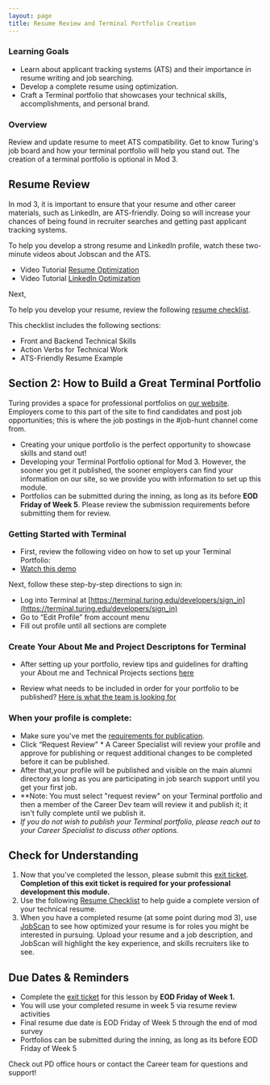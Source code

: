 ```yaml
---
layout: page
title: Resume Review and Terminal Portfolio Creation 
---
```


### Learning Goals

*  Learn about applicant tracking systems (ATS) and their importance in resume writing and job searching. 
*  Develop a complete resume using optimization.
*  Craft a Terminal portfolio that showcases your technical skills, accomplishments, and personal brand.

### Overview

Review and update resume to meet ATS compatibility. Get to know Turing's job board and how your terminal portfolio will help you stand out. The creation of a terminal portfolio is optional in Mod 3.   


## Resume Review 

In mod 3, it is important to ensure that your resume and other career materials, such as LinkedIn, are ATS-friendly. Doing so will increase your chances of being found in recruiter searches and getting past applicant tracking systems. 

To help you develop a strong resume and LinkedIn profile,  watch these two-minute videos about Jobscan and the ATS. 

* Video Tutorial [Resume Optimization](https://www.jobscan.co/video-jobscan-tutorial)
* Video Tutorial [LinkedIn Optimization](https://www.jobscan.co/video-linkedin-optimization)

Next, 

To help you develop your resume, review the following [resume checklist](https://docs.google.com/document/d/1ll53JV8Jt5eveSjdvklUUNQfuYCzHV15TcoOzzk1iDY/edit). 

This checklist includes the following sections: 
* Front and Backend Technical Skills 
* Action Verbs for Technical Work
* ATS-Friendly Resume Example


##  Section 2: How to Build a Great Terminal Portfolio

Turing provides a space for professional portfolios on [our website](https://terminal.turing.edu). Employers come to this part of the site to find candidates and post job opportunities; this is where the job postings in the #job-hunt channel come from.  

* Creating your unique portfolio is the perfect opportunity to showcase skills and stand out!
* Developing your Terminal Portfolio optional for Mod 3. However, the sooner you get it published, the sooner employers can find your information on our  site, so we provide you with information to set up this module.   
* Portfolios can be submitted during the inning, as long as its before **EOD Friday of Week 5**. Please review the submission requirements before  submitting them for review.

### Getting Started with Terminal
 * First, review the following video on how to set up your Terminal Portfolio: 
 * [Watch this demo](https://drive.google.com/file/d/1NqHrdkr0B5wEvEaH9Z8dJK56TcSJoV_t/view)

Next, follow these step-by-step directions to sign in: 

* Log into Terminal at [https://terminal.turing.edu/developers/sign_in](https://terminal.turing.edu/developers/sign_in)
* Go to “Edit Profile” from account menu
* Fill out profile until all sections are complete

### Create Your About Me and Project Descriptons for Terminal

* After setting up your portfolio, review tips and guidelines for drafting your About me and Technical Projects sections [here](https://careerdev.turing.edu/resources/terminal_directions) 

* Review what needs to be included in order for your portfolio to be published? 
[Here is what the team is looking for](https://careerdev.turing.edu/resources/terminal_directions)

### When your profile is complete:
* Make sure you've met the [requirements for publication](https://careerdev.turing.edu/resources/terminal_directions).
* Click “Request Review” * A Career Specialist will review your profile and approve for publishing or request additional changes to be completed before it can be published.
* After that,your profile will be published and visible on the main alumni directory as long as you are participating in job search support until you get your first job.
* **Note: You must select "request review" on your Terminal portfolio and then a member of the Career Dev team will review it and publish it; it isn't fully complete until we publish it. 
* *If you do not wish to publish your Terminal portfolio, please reach out to your Career Specialist to discuss other options.* 

## Check for Understanding

1. Now that you've completed the lesson, please submit this [exit ticket](https://forms.gle/eZF3XUagA4SS7p7m6). **Completion of this exit ticket is required for your professional development this module.** 
2. Use the following [Resume Checklist](https://docs.google.com/document/d/1ll53JV8Jt5eveSjdvklUUNQfuYCzHV15TcoOzzk1iDY/edit) to help guide a complete version of your technical resume.
3. When you have a completed resume (at some point during mod 3), use [JobScan](https://www.jobscan.co/) to see how optimized your resume is for roles you might be interested in pursuing. Upload your resume and a job description, and JobScan will highlight the key experience, and skills recruiters like to see.

## Due Dates & Reminders 
* Complete the [exit ticket](https://forms.gle/eZF3XUagA4SS7p7m6) for this lesson by **EOD Friday of Week 1.**
* You will use your completed resume in week 5 via resume review activities 
* Final resume due date is EOD Friday of Week 5 through the end of mod survey
* Portfolios can be submitted during the inning, as long as its before EOD Friday of Week 5

 Check out PD office hours or contact the Career team for questions and support!
